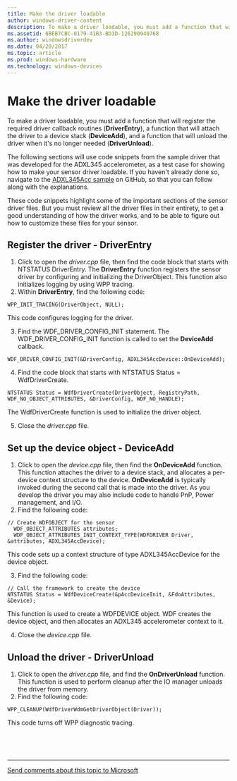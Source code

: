 ```yaml
---
title: Make the driver loadable
author: windows-driver-content
description: To make a driver loadable, you must add a function that will register the required driver callback routines (DriverEntry), a function that will attach the driver to a device stack (DeviceAdd), and a function that will unload the driver when it's no longer needed (DriverUnload).
ms.assetid: 6BEB7CBC-0179-41B3-BD3D-126290940768
ms.author: windowsdriverdev
ms.date: 04/20/2017
ms.topic: article
ms.prod: windows-hardware
ms.technology: windows-devices
---
```


# Make the driver loadable


To make a driver loadable, you must add a function that will register the required driver callback routines (**DriverEntry**), a function that will attach the driver to a device stack (**DeviceAdd**), and a function that will unload the driver when it's no longer needed (**DriverUnload**).

The following sections will use code snippets from the sample driver that was developed for the ADXL345 accelerometer, as a test case for showing how to make your sensor driver loadable. If you haven't already done so, navigate to the [ADXL345Acc sample](https://github.com/Microsoft/Windows-driver-samples/tree/1fbea08887e10e087c3f6bb0be8968e29e20cc84/sensors/ADXL345Acc) on GitHub, so that you can follow along with the explanations.

These code snippets highlight some of the important sections of the sensor driver files. But you must review all the driver files in their entirety, to get a good understanding of how the driver works, and to be able to figure out how to customize these files for your sensor.

## Register the driver - DriverEntry


1. Click to open the *driver.cpp* file, then find the code block that starts with NTSTATUS DriverEntry. The **DriverEntry** function registers the sensor driver by configuring and initializing the DriverObject. This function also initializes logging by using WPP tracing.
2. Within **DriverEntry**, find the following code:
```ManagedCPlusPlus
WPP_INIT_TRACING(DriverObject, NULL);
```

This code configures logging for the driver.

3. Find the WDF\_DRIVER\_CONFIG\_INIT statement. The WDF\_DRIVER\_CONFIG\_INIT function is called to set the **DeviceAdd** callback.
```ManagedCPlusPlus
WDF_DRIVER_CONFIG_INIT(&DriverConfig, ADXL345AccDevice::OnDeviceAdd);
```

4. Find the code block that starts with NTSTATUS Status = WdfDriverCreate.
```ManagedCPlusPlus
NTSTATUS Status = WdfDriverCreate(DriverObject, RegistryPath, WDF_NO_OBJECT_ATTRIBUTES, &DriverConfig, WDF_NO_HANDLE);
```

The WdfDriverCreate function is used to initialize the driver object.

5. Close the *driver.cpp* file.
## Set up the device object - DeviceAdd


1. Click to open the *device.cpp* file, then find the **OnDeviceAdd** function. This function attaches the driver to a device stack, and allocates a per-device context structure to the device. **OnDeviceAdd** is typically invoked during the second call that is made into the driver. As you develop the driver you may also include code to handle PnP, Power management, and I/O.
2. Find the following code:
```ManagedCPlusPlus
// Create WDFOBJECT for the sensor
  WDF_OBJECT_ATTRIBUTES attributes;
  WDF_OBJECT_ATTRIBUTES_INIT_CONTEXT_TYPE(WDFDRIVER Driver, &attributes, ADXL345AccDevice);
```

This code sets up a context structure of type ADXL345AccDevice for the device object.

3. Find the following code:
```ManagedCPlusPlus
// Call the framework to create the device
NTSTATUS Status = WdfDeviceCreate(&pAccDeviceInit, &FdoAttributes, &Device);
```

This function is used to create a WDFDEVICE object. WDF creates the device object, and then allocates an ADXL345 accelerometer context to it.

4. Close the *device.cpp* file.
## Unload the driver - DriverUnload


1. Click to open the *driver.cpp* file, and find the **OnDriverUnload** function. This function is used to perform cleanup after the IO manager unloads the driver from memory.
2. Find the following code:
```ManagedCPlusPlus
WPP_CLEANUP(WdfDriverWdmGetDriverObject(Driver));
```

This code turns off WPP diagnostic tracing.

 

 


--------------------
[Send comments about this topic to Microsoft](mailto:wsddocfb@microsoft.com?subject=Documentation%20feedback%20%5Bsensors\sensors%5D:%20Make%20the%20driver%20loadable%20%20RELEASE:%20%281/12/2017%29&body=%0A%0APRIVACY%20STATEMENT%0A%0AWe%20use%20your%20feedback%20to%20improve%20the%20documentation.%20We%20don't%20use%20your%20email%20address%20for%20any%20other%20purpose,%20and%20we'll%20remove%20your%20email%20address%20from%20our%20system%20after%20the%20issue%20that%20you're%20reporting%20is%20fixed.%20While%20we're%20working%20to%20fix%20this%20issue,%20we%20might%20send%20you%20an%20email%20message%20to%20ask%20for%20more%20info.%20Later,%20we%20might%20also%20send%20you%20an%20email%20message%20to%20let%20you%20know%20that%20we've%20addressed%20your%20feedback.%0A%0AFor%20more%20info%20about%20Microsoft's%20privacy%20policy,%20see%20http://privacy.microsoft.com/default.aspx. "Send comments about this topic to Microsoft")


